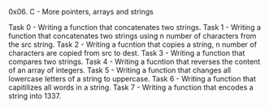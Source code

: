 0x06. C - More pointers, arrays and strings

Task 0 - Writing a function that concatenates two strings.
Task 1 - Writing a function that concatenates two strings using n number of characters from the src string.
Task 2 - Writing a fucntion that copies a string, n number of characters are copied from src to dest.
Task 3 - Writing a function that compares two strings.
Task 4 - Writing a fucntion that reverses the content of an array of integers.
Task 5 - Writing a function that changes all lowercase letters of a string to uppercase.
Task 6 - Writing a function that capitilizes all words in a string.
Task 7 - Writing a function that encodes a string into 1337.
